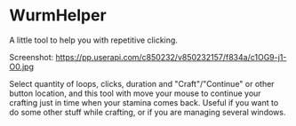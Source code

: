 # WurmHelper
A little tool to help you with repetitive clicking.

Screenshot:
https://pp.userapi.com/c850232/v850232157/f834a/c1OG9-j1-O0.jpg

Select quantity of loops, clicks, duration and "Craft"/"Continue" or other button location, and this tool with move your mouse to continue your crafting just in time when your stamina comes back. Useful if you want to do some other stuff while crafting, or if you are managing several windows.
